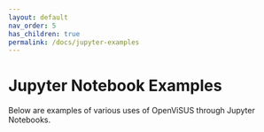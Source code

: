 ```yaml
---
layout: default
nav_order: 5
has_children: true
permalink: /docs/jupyter-examples
---
```


# Jupyter Notebook Examples

Below are examples of various uses of OpenViSUS through Jupyter Notebooks.
